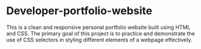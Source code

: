 # Developer-portfolio-website
This is a clean and responsive personal portfolio website built using HTML and CSS. The primary goal of this project is to practice and demonstrate the use of CSS selectors in styling different elements of a webpage effectively.  
